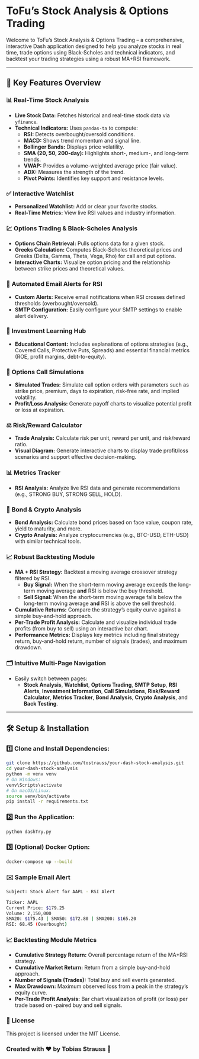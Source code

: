 # ToFu’s Stock Analysis & Options Trading

Welcome to ToFu’s Stock Analysis & Options Trading – a comprehensive, interactive Dash application designed to help you analyze stocks in real time, trade options using Black‑Scholes and technical indicators, and backtest your trading strategies using a robust MA+RSI framework.

---

## 🚀 Key Features Overview

### 📊 **Real-Time Stock Analysis**
- **Live Stock Data:** Fetches historical and real-time stock data via `yfinance`.
- **Technical Indicators:** Uses `pandas-ta` to compute:
  - **RSI:** Detects overbought/oversold conditions.
  - **MACD:** Shows trend momentum and signal line.
  - **Bollinger Bands:** Displays price volatility.
  - **SMA (20, 50, 200-day):** Highlights short-, medium-, and long-term trends.
  - **VWAP:** Provides a volume-weighted average price (fair value).
  - **ADX:** Measures the strength of the trend.
  - **Pivot Points:** Identifies key support and resistance levels.

### ✅ **Interactive Watchlist**
- **Personalized Watchlist:** Add or clear your favorite stocks.
- **Real-Time Metrics:** View live RSI values and industry information.

### 💹 **Options Trading & Black-Scholes Analysis**
- **Options Chain Retrieval:** Pulls options data for a given stock.
- **Greeks Calculation:** Computes Black-Scholes theoretical prices and Greeks (Delta, Gamma, Theta, Vega, Rho) for call and put options.
- **Interactive Charts:** Visualize option pricing and the relationship between strike prices and theoretical values.

### 📧 **Automated Email Alerts for RSI**
- **Custom Alerts:** Receive email notifications when RSI crosses defined thresholds (overbought/oversold).
- **SMTP Configuration:** Easily configure your SMTP settings to enable alert delivery.

### 📖 **Investment Learning Hub**
- **Educational Content:** Includes explanations of options strategies (e.g., Covered Calls, Protective Puts, Spreads) and essential financial metrics (ROE, profit margins, debt-to-equity).
  
### 🧮 **Options Call Simulations**
- **Simulated Trades:** Simulate call option orders with parameters such as strike price, premium, days to expiration, risk-free rate, and implied volatility.
- **Profit/Loss Analysis:** Generate payoff charts to visualize potential profit or loss at expiration.

### ⚖️ **Risk/Reward Calculator**
- **Trade Analysis:** Calculate risk per unit, reward per unit, and risk/reward ratio.
- **Visual Diagram:** Generate interactive charts to display trade profit/loss scenarios and support effective decision-making.

### 📊 **Metrics Tracker**
- **RSI Analysis:** Analyze live RSI data and generate recommendations (e.g., STRONG BUY, STRONG SELL, HOLD).

### 🔗 **Bond & Crypto Analysis**
- **Bond Analysis:** Calculate bond prices based on face value, coupon rate, yield to maturity, and more.
- **Crypto Analysis:** Analyze cryptocurrencies (e.g., BTC-USD, ETH-USD) with similar technical tools.

### 📈 **Robust Backtesting Module**
- **MA + RSI Strategy:** Backtest a moving average crossover strategy filtered by RSI.
  - **Buy Signal:** When the short-term moving average exceeds the long-term moving average **and** RSI is below the buy threshold.
  - **Sell Signal:** When the short-term moving average falls below the long-term moving average **and** RSI is above the sell threshold.
- **Cumulative Returns:** Compare the strategy’s equity curve against a simple buy-and-hold approach.
- **Per-Trade Profit Analysis:** Calculate and visualize individual trade profits (from buy to sell) using an interactive bar chart.
- **Performance Metrics:** Displays key metrics including final strategy return, buy-and-hold return, number of signals (trades), and maximum drawdown.

### 🗂️ **Intuitive Multi-Page Navigation**
- Easily switch between pages:
  - **Stock Analysis**, **Watchlist**, **Options Trading**, **SMTP Setup**, **RSI Alerts**, **Investment Information**, **Call Simulations**, **Risk/Reward Calculator**, **Metrics Tracker**, **Bond Analysis**, **Crypto Analysis**, and **Back Testing**.

---

## 🛠️ Setup & Installation

### 1️⃣ **Clone and Install Dependencies:**

```bash
git clone https://github.com/tostrauss/your-dash-stock-analysis.git
cd your-dash-stock-analysis
python -m venv venv
# On Windows:
venv\Scripts\activate
# On macOS/Linux:
source venv/bin/activate
pip install -r requirements.txt
```

### 2️⃣ **Run the Application:**
```bash
python dashTry.py
```

### 3️⃣ (Optional) Docker Option:
```bash
docker-compose up --build
```

### ✉️ Sample Email Alert
```bash
Subject: Stock Alert for AAPL - RSI Alert

Ticker: AAPL
Current Price: $179.25
Volume: 2,150,000
SMA20: $175.43 | SMA50: $172.80 | SMA200: $165.20
RSI: 68.45 (Overbought)
```

### 📈 Backtesting Module Metrics
- **Cumulative Strategy Return:** Overall percentage return of the MA+RSI strategy.
- **Cumulative Market Return:** Return from a simple buy-and-hold approach.
- **Number of Signals (Trades):** Total buy and sell events generated.
- **Max Drawdown:** Maximum observed loss from a peak in the strategy’s equity curve.
- **Per-Trade Profit Analysis:** Bar chart visualization of profit (or loss) per trade based on -paired buy and sell signals.

### 📜 License
This project is licensed under the MIT License.

### Created with ❤️ by Tobias Strauss 🚀



